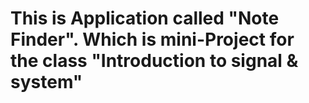 # This is Application called "Note Finder". Which is mini-Project for the class "Introduction to signal & system"